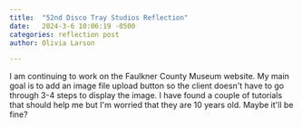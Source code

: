 ```yaml
---
title:  "52nd Disco Tray Studios Reflection"
date:   2024-3-6 10:06:19 -0500
categories: reflection post
author: Olivia Larson

---
```


I am continuing to work on the Faulkner County Museum website. My main goal is to add an image file upload button so the client doesn't have to go through 3-4 steps to display the image. I have found a couple of tutorials that should help me but I'm worried that they are 10 years old. Maybe it'll be fine?